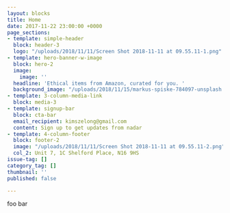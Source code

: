 ```yaml
---
layout: blocks
title: Home
date: 2017-11-22 23:00:00 +0000
page_sections:
- template: simple-header
  block: header-3
  logo: "/uploads/2018/11/11/Screen Shot 2018-11-11 at 09.55.11-1.png"
- template: hero-banner-w-image
  block: hero-2
  image:
    image: ''
  headline: 'Ethical items from Amazon, curated for you. '
  background_image: "/uploads/2018/11/15/markus-spiske-784097-unsplash.jpg"
- template: 3-column-media-link
  block: media-3
- template: signup-bar
  block: cta-bar
  email_recipient: kimszelong@gmail.com
  content: Sign up to get updates from nadar
- template: 4-column-footer
  block: footer-2
  image: "/uploads/2018/11/11/Screen Shot 2018-11-11 at 09.55.11-2.png"
  col_2: Unit 7, 1C Shelford Place, N16 9HS
issue-tag: []
category_tag: []
thumbnail: ''
published: false

---
```

foo bar